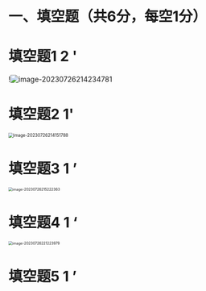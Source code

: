 # 一、填空题（共6分，每空1分）



# 填空题1 2 '

!<img src="https://cvp.oss-cn-shanghai.aliyuncs.com/picgo/202307262142932.png" alt="image-20230726214234781"  />



# 填空题2 1'

<img src="https://cvp.oss-cn-shanghai.aliyuncs.com/picgo/202307262141929.png" alt="image-20230726214151788" style="zoom: 60%;" />



# 填空题3 1 ’

<img src="https://cvp.oss-cn-shanghai.aliyuncs.com/picgo/202307262152434.png" alt="image-20230726215222363" style="zoom: 50%;" />



# 填空题4 1 ‘

<img src="https://cvp.oss-cn-shanghai.aliyuncs.com/picgo/202307262212072.png" alt="image-20230726221223979" style="zoom: 50%;" />



# 填空题5 1 ’

